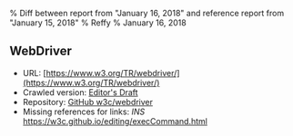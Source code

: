 % Diff between report from "January 16, 2018" and reference report from "January 15, 2018"
% Reffy
% January 16, 2018

## WebDriver

- URL: [https://www.w3.org/TR/webdriver/](https://www.w3.org/TR/webdriver/)
- Crawled version: [Editor's Draft](https://w3c.github.io/webdriver/webdriver-spec.html)
- Repository: [GitHub w3c/webdriver](https://github.com/w3c/webdriver)
- Missing references for links: *INS* https://w3c.github.io/editing/execCommand.html


